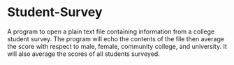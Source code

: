 # Student-Survey
A program to open a plain text file containing information from a college student survey. The program will echo the contents of the file then average the score with respect to male, female, community college, and university. It will also average the scores of all students surveyed.
